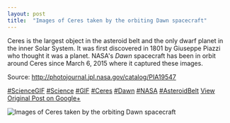 ```yaml
---
layout: post
title:  "Images of Ceres taken by the orbiting Dawn spacecraft"
---
```


Ceres is the largest object in the asteroid belt and the only dwarf planet in the inner Solar System. It was first discovered in 1801 by Giuseppe Piazzi who thought it was a planet. NASA's _Dawn_ spacecraft has been in orbit around Ceres since March 6, 2015 where it captured these images.   
  
Source: <http://photojournal.jpl.nasa.gov/catalog/PIA19547>  
  
[#ScienceGIF](https://plus.google.com/s/%23ScienceGIF/posts) [#Science](https://plus.google.com/s/%23Science/posts) [#GIF](https://plus.google.com/s/%23GIF/posts) [#Ceres](https://plus.google.com/s/%23Ceres/posts) [#Dawn](https://plus.google.com/s/%23Dawn/posts) [#NASA](https://plus.google.com/s/%23NASA/posts) [#AsteroidBelt](https://plus.google.com/s/%23AsteroidBelt/posts)
[View Original Post on Google+](https://plus.google.com/+ColinSullender/posts/SmHkfGUdC5A)

![Images of Ceres taken by the orbiting Dawn spacecraft](https://i.imgur.com/ORXqNyg.gif)
